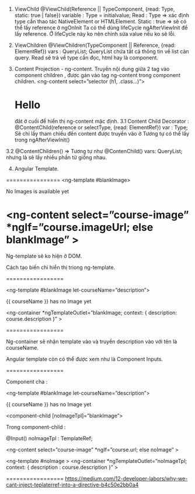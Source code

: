 1. ViewChild
@ViewChild(Reference || TypeComponent, {read: Type, static: true | false}) variable : Type = initialvalue;
Read : Type => xác định type cần thao tác NativeElement or HTMLElement.
Static : true => sẽ có thể lấy reference ở ngOnInit
Ta có thể dùng lifeCycle ngAfterViewInit để lấy reference. Ở lifeCycle này ko nên chỉnh sửa value nếu ko sẽ lỗi.
2. ViewChildren
@ViewChildren(TypeComponent || Reference, {read: ElementRef}) vars : QueryList<TypeCOmponent>;
QueryList chứa tất cả thông tin về list càn query.
Read sẽ trả về type cần đọc, html hay là component.

3. Content Projection - ng-content.
Truyền nội dung giữa 2 tag vào component children , được gán vào tag ng-content trong component children.
<ng-content select=”selector (h1, .class…)”></ng-content>
<child-component> <h1 selector or just h1>Hello</h1>  </child-component>
<ng-content></ng-content> đăt ở cuối để hiển thị ng-content mặc định.
3.1 Content Child Decorator : 
@ContentChild(reference or selectType, {read: ElementRef})  var : Type;
Sẽ chỉ lấy tham chiếu đến content được truyền vào ở <ng-content></ng-content>
 Tương tự có thể lấy trong ngAfterViewInit()

3.2 @ContentChildren() 
=> Tương tự như @ContenChild() vars: QueryList<ElementRef>; nhưng là sẽ lấy nhiều phần tử giống nhau.


4. Angular Template.

================
<ng-template  #blankImage>
	<p>No Images is available yet</p>
</ng-template>

<ng-content select=”course-image” *ngIf=”course.imageUrl; else blankImage” ></ng-content>
=================

Ng-template sẽ ko hiện ở DOM.

Cách tạo biến chỉ hiển thị triong ng-template.

=================

<ng-template #blankImage let-courseName=”description”>
	<p>  {{ courseName }} has no Image yet </p>
 </ng-template>

<ng-container *ngTemplateOutlet=”blankImage; context: { description: course.description }” > </ng-container>

=================

Ng-container sẽ nhận template vào và truyền description vào với tên là courseName.

Angular template còn có thể được xem như là Component Inputs.





=================

Component cha : 

<ng-template #blankImage let-courseName=”description”>
	<p>  {{ courseName }} has no Image yet </p>
 </ng-template>

<component-child  [noImageTpl]=”blankImage”></component-child>

Trong component-child : 

@Input() noImageTpl : TemplateRef<any>;

<ng-content select=”course-image” *ngIf=”course.url; else noImage” ></ng-content>

 <ng-template #noImage >
	<ng-container *ngTemplateOutlet=”noImageTpl; context: { description :  course.description }” ></ng-container>
</ng-template>

=================
https://medium.com/12-developer-labors/why-we-cant-inject-teplaterref-into-a-directive-b4c50e2bb0a4
